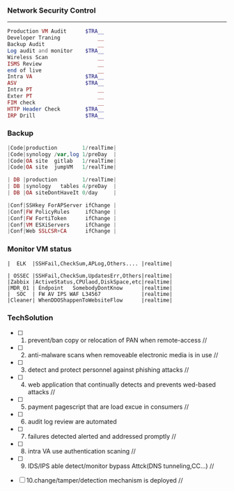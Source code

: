 
### Network Security Control 
***
```php
Production VM Audit      $TRA__ 
Developer Traning            __ 
Backup Audit                 __
Log audit and monitor    $TRA__ 
Wireless Scan                __ 
ISMS Review                  __ 
end of live                  __
Intra VA                 $TRA__
ASV                      $TRA__ 
Intra PT                     __ 
Exter PT                     __ 
FIM check                    __ 
HTTP Header Check        $TRA__ 
IRP Drill                $TRA__
````

### Backup
```php
|Code|production        1/realTime|
|Code|synology /var,log 1/preDay  |
|Code|OA site  gitlab   1/realTime|
|Code|OA site  jumpVM   1/realTime|
```
```php
| DB |production        1/realTime|
| DB |synology   tables 4/preDay  |
| DB |OA siteDontHaveIt 0/day     |
```
```php
|Conf|SSHkey ForAPServer ifChange |
|Conf|FW PolicyRules     ifChange |
|Conf|FW FortiToken      ifChange |
|Conf|VM ESXiServers     ifChange |
|Conf|Web SSLCSR+CA      ifChange |
```


### Monitor VM status
```
|  ELK  |SSHFail,CheckSum,APLog,Others.... |realtime|
```
```
| OSSEC |SSHFail,CheckSum,UpdatesErr,Others|realtime|
|Zabbix |ActiveStatus,CPUlaod,DiskSpace,etc|realtime|
|MDR_01 | Endpoint   SomebodyDontKnow      |realtime|
|  SOC  | FW AV IPS WAF L34567             |realtime|
|Cleaner| WhenDDOShappenToWebsiteFlow      |realtime|
```

### TechSolution

- [ ] 1. prevent/ban copy or relocation of PAN when remote-access
// 
- [ ] 2. anti-malware scans when removeable electronic media is in use 
// 
- [ ] 3. detect and protect personnel against phishing attacks
// 
- [ ] 4. web application that continually detects and prevents wed-based attacks
// 
- [ ] 5. payment pagescript that are load excue in consumers 
// 
- [ ] 6. audit log review are automated

- [ ] 7. failures detected alerted and addressed promptly
// 
- [ ] 8. intra VA use authentication scaning
// 
- [ ] 9. IDS/IPS able detect/monitor bypass Attck(DNS tunneling,CC...)
// 
- [ ] 10.change/tamper/detection mechanism is deployed
// 
